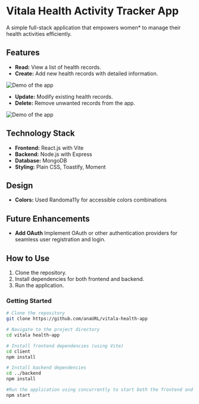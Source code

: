 # Vitala Health Activity Tracker App

A simple full-stack application that empowers women* to manage their health activities efficiently.

## Features

- **Read:** View a list of health records.
- **Create:** Add new health records with detailed information.

 ![Demo of the app](https://media.giphy.com/media/v1.Y2lkPTc5MGI3NjExczR6dG02cjlvOXRpZjBjd2lwZmdhcXRvcnQ3MHllY3E3cXgxOGo2biZlcD12MV9pbnRlcm5hbF9naWZfYnlfaWQmY3Q9Zw/EHNzhMSORiARGTe3Mq/giphy.gif)

- **Update:** Modify existing health records.
- **Delete:** Remove unwanted records from the app.

 ![Demo of the app](https://media.giphy.com/media/v1.Y2lkPTc5MGI3NjExbDdzcWc1c3dnemZvNmtoZWhjbWRuY3RpY21oNHphNzJxbm10OGpleCZlcD12MV9pbnRlcm5hbF9naWZfYnlfaWQmY3Q9Zw/JQDrKS0ryqrkGuSH8z/giphy.gif)




## Technology Stack

- **Frontend:** React.js with Vite
- **Backend:** Node.js with Express
- **Database:** MongoDB
- **Styling:** Plain CSS, Toastify, Moment

## Design

- **Colors:** Used Randoma11y for accessible colors combinations

## Future Enhancements

- **Add OAuth** Implement OAuth or other authentication providers for seamless user registration and login.

## How to Use

1. Clone the repository.
2. Install dependencies for both frontend and backend.
3. Run the application.

### Getting Started

```bash
# Clone the repository
git clone https://github.com/anaURL/vitala-health-app

# Navigate to the project directory
cd vitala health-app

# Install frontend dependencies (using Vite)
cd client
npm install

# Install backend dependencies
cd ../backend
npm install

#Run the application using concurrently to start both the frontend and backend servers
npm start

